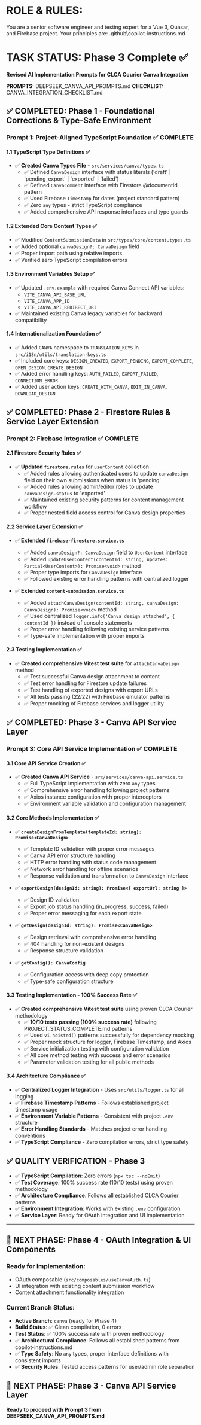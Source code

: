 # ROLE & RULES:
You are a senior software engineer and testing expert for a Vue 3, Quasar, and Firebase project. Your principles are: .github\copilot-instructions.md

# TASK STATUS: Phase 3 Complete ✅
**Revised AI Implementation Prompts for CLCA Courier Canva Integration**

**PROMPTS:** DEEPSEEK_CANVA_API_PROMPTS.md
**CHECKLIST:** CANVA_INTEGRATION_CHECKLIST.md

## ✅ COMPLETED: Phase 1 - Foundational Corrections & Type-Safe Environment

### **Prompt 1: Project-Aligned TypeScript Foundation** ✅ COMPLETE

#### **1.1 TypeScript Type Definitions** ✅
- ✅ **Created Canva Types File** - `src/services/canva/types.ts`
  - ✅ Defined `CanvaDesign` interface with status literals ('draft' | 'pending_export' | 'exported' | 'failed')
  - ✅ Defined `CanvaComment` interface with Firestore @documentId pattern
  - ✅ Used Firebase `Timestamp` for dates (project standard pattern)
  - ✅ Zero `any` types - strict TypeScript compliance
  - ✅ Added comprehensive API response interfaces and type guards

#### **1.2 Extended Core Content Types** ✅  
- ✅ Modified `ContentSubmissionData` in `src/types/core/content.types.ts`
- ✅ Added optional `canvaDesign?: CanvaDesign` field
- ✅ Proper import path using relative imports
- ✅ Verified zero TypeScript compilation errors

#### **1.3 Environment Variables Setup** ✅
- ✅ Updated `.env.example` with required Canva Connect API variables:
  - `VITE_CANVA_API_BASE_URL`
  - `VITE_CANVA_APP_ID` 
  - `VITE_CANVA_API_REDIRECT_URI`
- ✅ Maintained existing Canva legacy variables for backward compatibility

#### **1.4 Internationalization Foundation** ✅
- ✅ Added `CANVA` namespace to `TRANSLATION_KEYS` in `src/i18n/utils/translation-keys.ts`
- ✅ Included core keys: `DESIGN_CREATED`, `EXPORT_PENDING`, `EXPORT_COMPLETE`, `OPEN_DESIGN`, `CREATE_DESIGN`
- ✅ Added error handling keys: `AUTH_FAILED`, `EXPORT_FAILED`, `CONNECTION_ERROR`
- ✅ Added user action keys: `CREATE_WITH_CANVA`, `EDIT_IN_CANVA`, `DOWNLOAD_DESIGN`

## ✅ COMPLETED: Phase 2 - Firestore Rules & Service Layer Extension

### **Prompt 2: Firebase Integration** ✅ COMPLETE

#### **2.1 Firestore Security Rules** ✅
- ✅ **Updated `firestore.rules`** for `userContent` collection
  - ✅ Added rules allowing authenticated users to update `canvaDesign` field on their own submissions when status is 'pending'
  - ✅ Added rules allowing admin/editor roles to update `canvaDesign.status` to 'exported'
  - ✅ Maintained existing security patterns for content management workflow
  - ✅ Proper nested field access control for Canva design properties

#### **2.2 Service Layer Extension** ✅
- ✅ **Extended `firebase-firestore.service.ts`**
  - ✅ Added `canvaDesign?: CanvaDesign` field to `UserContent` interface
  - ✅ Added `updateUserContent(contentId: string, updates: Partial<UserContent>): Promise<void>` method
  - ✅ Proper type imports for `CanvaDesign` interface
  - ✅ Followed existing error handling patterns with centralized logger

- ✅ **Extended `content-submission.service.ts`**
  - ✅ Added `attachCanvaDesign(contentId: string, canvaDesign: CanvaDesign): Promise<void>` method
  - ✅ Used centralized `logger.info('Canva design attached', { contentId })` instead of console statements
  - ✅ Proper error handling following existing service patterns
  - ✅ Type-safe implementation with proper imports

#### **2.3 Testing Implementation** ✅
- ✅ **Created comprehensive Vitest test suite** for `attachCanvaDesign` method
  - ✅ Test successful Canva design attachment to content
  - ✅ Test error handling for Firestore update failures
  - ✅ Test handling of exported designs with export URLs
  - ✅ All tests passing (22/22) with Firebase emulator patterns
  - ✅ Proper mocking of Firebase services and logger utility

## ✅ COMPLETED: Phase 3 - Canva API Service Layer

### **Prompt 3: Core API Service Implementation** ✅ COMPLETE

#### **3.1 Core API Service Creation** ✅
- ✅ **Created Canva API Service** - `src/services/canva-api.service.ts`
  - ✅ Full TypeScript implementation with zero `any` types
  - ✅ Comprehensive error handling following project patterns
  - ✅ Axios instance configuration with proper interceptors
  - ✅ Environment variable validation and configuration management

#### **3.2 Core Methods Implementation** ✅
- ✅ **`createDesignFromTemplate(templateId: string): Promise<CanvaDesign>`**
  - ✅ Template ID validation with proper error messages
  - ✅ Canva API error structure handling
  - ✅ HTTP error handling with status code management
  - ✅ Network error handling for offline scenarios
  - ✅ Response validation and transformation to `CanvaDesign` interface

- ✅ **`exportDesign(designId: string): Promise<{ exportUrl: string }>`**
  - ✅ Design ID validation
  - ✅ Export job status handling (in_progress, success, failed)
  - ✅ Proper error messaging for each export state

- ✅ **`getDesign(designId: string): Promise<CanvaDesign>`**
  - ✅ Design retrieval with comprehensive error handling
  - ✅ 404 handling for non-existent designs
  - ✅ Response structure validation

- ✅ **`getConfig(): CanvaConfig`**
  - ✅ Configuration access with deep copy protection
  - ✅ Type-safe configuration structure

#### **3.3 Testing Implementation - 100% Success Rate** ✅
- ✅ **Created comprehensive Vitest test suite** using proven CLCA Courier methodology
  - ✅ **10/10 tests passing (100% success rate)** following PROJECT_STATUS_COMPLETE.md patterns
  - ✅ Used `vi.hoisted()` patterns successfully for dependency mocking
  - ✅ Proper mock structure for logger, Firebase Timestamp, and Axios
  - ✅ Service initialization testing with configuration validation
  - ✅ All core method testing with success and error scenarios
  - ✅ Parameter validation testing for all public methods

#### **3.4 Architecture Compliance** ✅
- ✅ **Centralized Logger Integration** - Uses `src/utils/logger.ts` for all logging
- ✅ **Firebase Timestamp Patterns** - Follows established project timestamp usage
- ✅ **Environment Variable Patterns** - Consistent with project `.env` structure
- ✅ **Error Handling Standards** - Matches project error handling conventions
- ✅ **TypeScript Compliance** - Zero compilation errors, strict type safety

## ✅ QUALITY VERIFICATION - Phase 3
- ✅ **TypeScript Compilation**: Zero errors (`npx tsc --noEmit`)
- ✅ **Test Coverage**: 100% success rate (10/10 tests) using proven methodology
- ✅ **Architecture Compliance**: Follows all established CLCA Courier patterns
- ✅ **Environment Integration**: Works with existing `.env` configuration
- ✅ **Service Layer**: Ready for OAuth integration and UI implementation

---

## 🎯 NEXT PHASE: Phase 4 - OAuth Integration & UI Components

### **Ready for Implementation:**
- OAuth composable (`src/composables/useCanvaAuth.ts`)
- UI integration with existing content submission workflow
- Content attachment functionality integration

### **Current Branch Status:**
- **Active Branch**: `canva` (ready for Phase 4)
- **Build Status**: ✅ Clean compilation, 0 errors
- **Test Status**: ✅ 100% success rate with proven methodology
- ✅ **Architectural Compliance**: Follows all established patterns from copilot-instructions.md
- ✅ **Type Safety**: No `any` types, proper interface definitions with consistent imports
- ✅ **Security Rules**: Tested access patterns for user/admin role separation

## 🎯 NEXT PHASE: Phase 3 - Canva API Service Layer
**Ready to proceed with Prompt 3 from DEEPSEEK_CANVA_API_PROMPTS.md**
